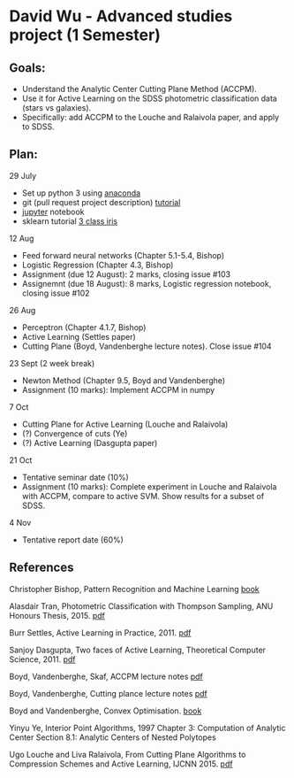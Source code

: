 # David Wu - Advanced studies project (1 Semester)

## Goals:
- Understand the Analytic Center Cutting Plane Method (ACCPM).
- Use it for Active Learning on the SDSS photometric classification data (stars vs galaxies).
- Specifically: add ACCPM to the Louche and Ralaivola paper, and apply to SDSS.

## Plan:

29 July
- Set up python 3 using [anaconda](https://www.continuum.io/downloads)
- git (pull request project description) [tutorial](https://www.atlassian.com/git/tutorials/what-is-version-control)
- [jupyter](http://jupyter.org/) notebook
- sklearn tutorial [3 class iris](http://scikit-learn.org/stable/auto_examples/linear_model/plot_iris_logistic.html)

12 Aug
- Feed forward neural networks (Chapter 5.1-5.4, Bishop)
- Logistic Regression (Chapter 4.3, Bishop)
- Assignment (due 12 August): 2 marks, closing issue #103
- Assignemnt (due 18 August): 8 marks, Logistic regression notebook, closing issue #102

26 Aug
- Perceptron (Chapter 4.1.7, Bishop)
- Active Learning (Settles paper)
- Cutting Plane (Boyd, Vandenberghe lecture notes). Close issue #104

23 Sept (2 week break)
- Newton Method (Chapter 9.5, Boyd and Vandenberghe)
- Assignment (10 marks): Implement ACCPM in numpy

7 Oct
- Cutting Plane for Active Learning (Louche and Ralaivola)
- (?) Convergence of cuts (Ye)
- (?) Active Learning (Dasgupta paper)

21 Oct
- Tentative seminar date (10%)
- Assignment (10 marks): Complete experiment in Louche and Ralaivola with ACCPM, compare to active SVM. Show results for a subset of SDSS.

4 Nov
- Tentative report date (60%)

## References

Christopher Bishop, Pattern Recognition and Machine Learning [book](http://www.springer.com/gp/book/9780387310732)

Alasdair Tran, Photometric Classification with Thompson Sampling, ANU Honours Thesis, 2015. [pdf](https://github.com/chengsoonong/mclass-sky/blob/master/projects/alasdair/thesis/tran15honours-thesis.pdf)

Burr Settles, Active Learning in Practice, 2011. [pdf](http://www.jmlr.org/proceedings/papers/v16/settles11a/settles11a.pdf)

Sanjoy Dasgupta, Two faces of Active Learning, Theoretical Computer Science, 2011. [pdf](http://cseweb.ucsd.edu/~dasgupta/papers/twoface.pdf)

Boyd, Vandenberghe, Skaf, ACCPM lecture notes [pdf](https://see.stanford.edu/materials/lsocoee364b/06-accpm_notes.pdf)

Boyd, Vandenberghe, Cutting plance lecture notes [pdf](http://web.stanford.edu/class/ee364b/lectures/localization_methods_notes.pdf)

Boyd and Vandenberghe, Convex Optimisation. [book](http://stanford.edu/~boyd/cvxbook/)

Yinyu Ye, Interior Point Algorithms, 1997
Chapter 3: Computation of Analytic Center
Section 8.1: Analytic Centers of Nested Polytopes

Ugo Louche and Liva Ralaivola, From Cutting Plane Algorithms to Compression Schemes and Active Learning, IJCNN 2015. [pdf](http://arxiv.org/pdf/1508.02986v1.pdf)
